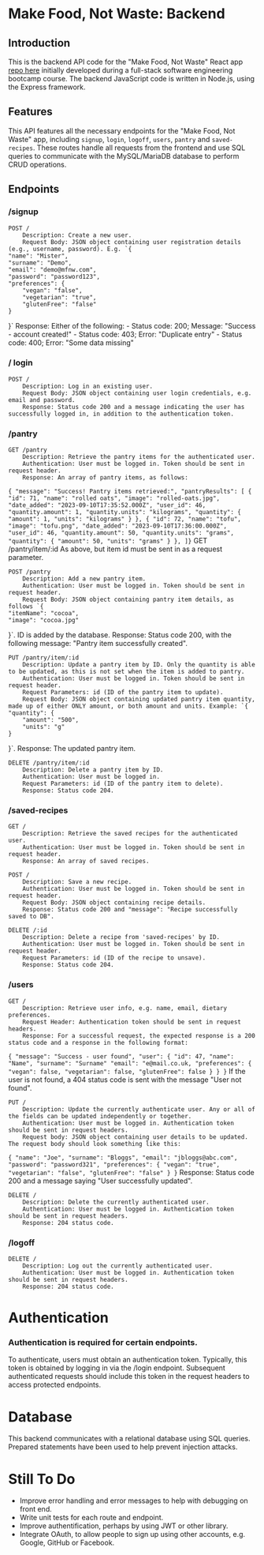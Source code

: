 # Make Food, Not Waste: Backend

## Introduction
This is the backend API code for the "Make Food, Not Waste" React app [repo here](https://github.com/fredpostles/food-waste-app) initially developed during a full-stack software engineering bootcamp course.
The backend JavaScript code is written in Node.js, using the Express framework.

## Features
This API features all the necessary endpoints for the "Make Food, Not Waste" app, including `signup`, `login`, `logoff`, `users`, `pantry` and `saved-recipes`.
These routes handle all requests from the frontend and use SQL queries to communicate with the MySQL/MariaDB database to perform CRUD operations.

## Endpoints

### /signup

    POST /
        Description: Create a new user.
        Request Body: JSON object containing user registration details (e.g., username, password). E.g. `{
	"name": "Mister",
	"surname": "Demo",
	"email": "demo@mfnw.com",
	"password": "password123",
	"preferences": {
		"vegan": "false",
		"vegetarian": "true",
		"glutenFree": "false"
	}
}`
        Response: Either of the following:
          - Status code: 200; Message: "Success - account created!"
          - Status code: 403; Error: "Duplicate entry"
          - Status code: 400; Error: "Some data missing"

### / login
    POST /
        Description: Log in an existing user.
        Request Body: JSON object containing user login credentials, e.g. email and password.
        Response: Status code 200 and a message indicating the user has successfully logged in, in addition to the authentication token.

### /pantry

    GET /pantry
        Description: Retrieve the pantry items for the authenticated user.
        Authentication: User must be logged in. Token should be sent in request header.
        Response: An array of pantry items, as follows:
`{
	"message": "Success! Pantry items retrieved:",
	"pantryResults": [
		{
			"id": 71,
			"name": "rolled oats",
			"image": "rolled-oats.jpg",
			"date_added": "2023-09-10T17:35:52.000Z",
			"user_id": 46,
			"quantity.amount": 1,
			"quantity.units": "kilograms",
			"quantity": {
				"amount": 1,
				"units": "kilograms"
			}
		},
		{
			"id": 72,
			"name": "tofu",
			"image": "tofu.png",
			"date_added": "2023-09-10T17:36:00.000Z",
			"user_id": 46,
			"quantity.amount": 50,
			"quantity.units": "grams",
			"quantity": {
				"amount": 50,
				"units": "grams"
			}
		},
]}`
    GET /pantry/item/:id
    As above, but item id must be sent in as a request parameter.

    POST /pantry
        Description: Add a new pantry item.
        Authentication: User must be logged in. Token should be sent in request header.
        Request Body: JSON object containing pantry item details, as follows `{
	"itemName": "cocoa",
	"image": "cocoa.jpg"
}`. ID is added by the database.
        Response: Status code 200, with the following message: "Pantry item successfully created".

    PUT /pantry/item/:id
        Description: Update a pantry item by ID. Only the quantity is able to be updated, as this is not set when the item is added to pantry.
        Authentication: User must be logged in. Token should be sent in request header.
        Request Parameters: id (ID of the pantry item to update).
        Request Body: JSON object containing updated pantry item quantity, made up of either ONLY amount, or both amount and units. Example: `{
	"quantity": {
		"amount": "500",
		"units": "g"
	}
}`. 
        Response: The updated pantry item.

    DELETE /pantry/item/:id
        Description: Delete a pantry item by ID.
        Authentication: User must be logged in.
        Request Parameters: id (ID of the pantry item to delete).
        Response: Status code 204.

### /saved-recipes

    GET /
        Description: Retrieve the saved recipes for the authenticated user.
        Authentication: User must be logged in. Token should be sent in request header.
        Response: An array of saved recipes.

    POST /
        Description: Save a new recipe.
        Authentication: User must be logged in. Token should be sent in request header.
        Request Body: JSON object containing recipe details.
        Response: Status code 200 and "message": "Recipe successfully saved to DB".

    DELETE /:id
        Description: Delete a recipe from 'saved-recipes' by ID.
        Authentication: User must be logged in. Token should be sent in request header.
        Request Parameters: id (ID of the recipe to unsave).
        Response: Status code 204.

### /users

    GET /
        Description: Retrieve user info, e.g. name, email, dietary preferences.
        Request Header: Authentication token should be sent in request headers.
        Response: For a successful request, the expected response is a 200 status code and a response in the following format: 
`{
	"message": "Success - user found",
	"user": {
		"id": 47,
		"name": "Name",
		"surname": "Surname"
		"email": "e@mail.co.uk,
		"preferences": {
			"vegan": false,
			"vegetarian": false,
			"glutenFree": false
		}
	}
}`
        If the user is not found, a 404 status code is sent with the message "User not found".

    PUT /
        Description: Update the currently authenticate user. Any or all of the fields can be updated independently or together.
        Authentication: User must be logged in. Authentication token should be sent in request headers.
        Request body: JSON object containing user details to be updated. The request body should look something like this:
`{
	"name": "Joe",
	"surname": "Bloggs",
	"email": "jbloggs@abc.com",
	"password": "password321",
	"preferences": {
		"vegan": "true",
		"vegetarian": "false",
		"glutenFree": "false"
	}
}`
        Response: Status code 200 and a message saying "User successfully updated".

    DELETE /
        Description: Delete the currently authenticated user.
        Authentication: User must be logged in. Authentication token should be sent in request headers.
        Response: 204 status code.

  ### /logoff
    DELETE /
        Description: Log out the currently authenticated user.
        Authentication: User must be logged in. Authentication token should be sent in request headers.
        Response: 204 status code.

# Authentication

### Authentication is required for certain endpoints. 

To authenticate, users must obtain an authentication token. Typically, this token is obtained by logging in via the /login endpoint. Subsequent authenticated requests should include this token in the request headers to access protected endpoints.

# Database
This backend communicates with a relational database using SQL queries. Prepared statements have been used to help prevent injection attacks.

# Still To Do
- Improve error handling and error messages to help with debugging on front end.
- Write unit tests for each route and endpoint.
- Improve authentification, perhaps by using JWT or other library.
- Integrate OAuth, to allow people to sign up using other accounts, e.g. Google, GitHub or Facebook.
